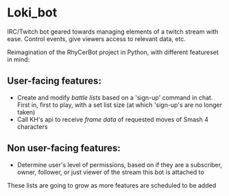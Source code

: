# Loki_bot
IRC/Twitch bot geared towards managing elements of a twitch stream with ease. Control events, give viewers access to relevant data, etc.

Reimagination of the RhyCerBot project in Python, with different featureset in mind:

## User-facing features:
- Create and modify *battle lists* based on a 'sign-up' command in chat. First in, first to play, with a set list size (at which 'sign-up's are no longer taken)
- Call KH's api to receive *frame data* of requested moves of Smash 4 characters

## Non user-facing features:
- Determine user's level of permissions, based on if they are a subscriber, owner, follower, or just viewer of the stream this bot is attached to

These lists are going to grow as more features are scheduled to be added
